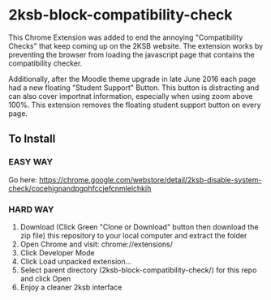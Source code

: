 # 2ksb-block-compatibility-check
This Chrome Extension was added to end the annoying "Compatibility Checks" that keep coming up on the 2KSB website.  The extension works by preventing the browser from loading the javascript page that contains the compatibility checker.

Additionally, after the Moodle theme upgrade in late June 2016 each page had a new floating "Student Support" Button.  This button is distracting and can also cover importnat information, especially when using zoom above 100%.  This extension removes the floating student support button on every page.

<h2>To Install</h2>

<h3>EASY WAY</h3>

Go here: https://chrome.google.com/webstore/detail/2ksb-disable-system-check/cocehjgnandpgphfccjefcnmlelchkih

<h3>HARD WAY</h3>

1. Download (Click Green "Clone or Download" button then download the zip file) this repository to your local computer and extract the folder
2. Open Chrome and visit: chrome://extensions/
3. Click Developer Mode
4. Click Load unpacked extension...
5. Select parent directory (2ksb-block-compatibility-check/)  for this repo and click Open
6. Enjoy a cleaner 2ksb interface
